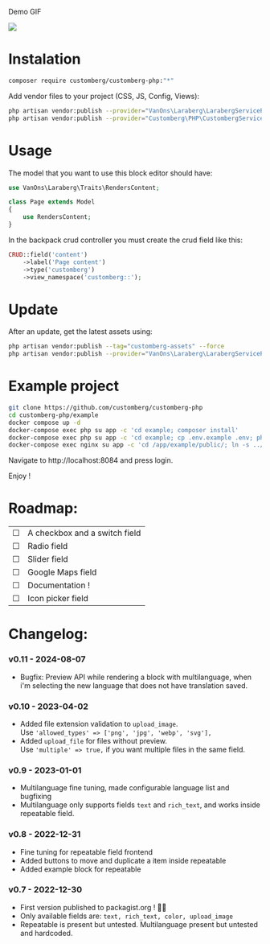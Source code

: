 Demo GIF

<img src="customberg-demo.gif?raw=true">

# Instalation

```bash
composer require customberg/customberg-php:"*"
```

Add vendor files to your project (CSS, JS, Config, Views):

```bash
php artisan vendor:publish --provider="VanOns\Laraberg\LarabergServiceProvider"
php artisan vendor:publish --provider="Customberg\PHP\CustombergServiceProvider"
```

# Usage

The model that you want to use this block editor should have:

```php
use VanOns\Laraberg\Traits\RendersContent;

class Page extends Model
{
    use RendersContent;
}
```

In the backpack crud controller you must create the crud field like this:

```php
CRUD::field('content')
    ->label('Page content')
    ->type('customberg')
    ->view_namespace('customberg::');
```

# Update

After an update, get the latest assets using:

```bash
php artisan vendor:publish --tag="customberg-assets" --force
php artisan vendor:publish --provider="VanOns\Laraberg\LarabergServiceProvider" --tag="public" --force
```

# Example project

```bash
git clone https://github.com/customberg/customberg-php
cd customberg-php/example
docker compose up -d
docker-compose exec php su app -c 'cd example; composer install'
docker-compose exec php su app -c 'cd example; cp .env.example .env; php artisan key:generate'
docker-compose exec nginx su app -c 'cd /app/example/public/; ln -s ../storage/app/public storage'
```

Navigate to http://localhost:8084 and press login.

Enjoy !

# Roadmap:

|          |                               |
| -------- | ----------------------------- |
| &#x2610; | A checkbox and a switch field |
| &#x2610; | Radio field                   |
| &#x2610; | Slider field                  |
| &#x2610; | Google Maps field             |
| &#x2610; | Documentation !               |
| &#x2610; | Icon picker field             |

# Changelog:

### v0.11 - 2024-08-07

-   Bugfix: Preview API while rendering a block with multilanguage, when i'm selecting the new language that does not have translation saved.

### v0.10 - 2023-04-02

-   Added file extension validation to `upload_image`.
    <br />Use `'allowed_types' => ['png', 'jpg', 'webp', 'svg'],`
-   Added `upload_file` for files without preview.
    <br />Use `'multiple' => true,` if you want multiple files in the same field.

### v0.9 - 2023-01-01

-   Multilanguage fine tuning, made configurable language list and bugfixing
-   Multilanguage only supports fields `text` and `rich_text`, and works inside repeatable field.

### v0.8 - 2022-12-31

-   Fine tuning for repeatable field frontend
-   Added buttons to move and duplicate a item inside repeatable
-   Added example block for repeatable

### v0.7 - 2022-12-30

-   First version published to packagist.org ! 🎉🥳
-   Only available fields are: `text, rich_text, color, upload_image`
-   Repeatable is present but untested. Multilanguage present but untested and hardcoded.
